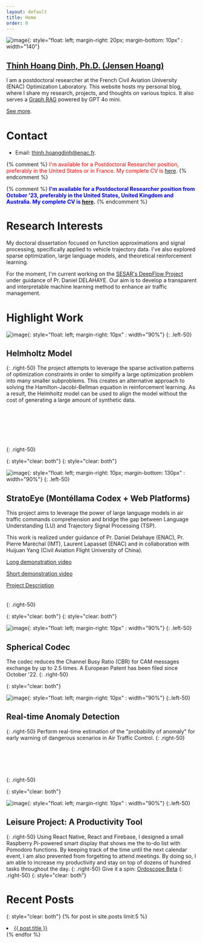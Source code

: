 ```yaml
---
layout: default
title: Home
order: 0
---
```

![image](thinh.jpg){: style="float: left; margin-right: 20px; margin-bottom: 10px" : width="140"}
## [Thinh Hoang Dinh, Ph.D. (Jensen Hoang)](about.md) 
I am a postdoctoral researcher at the French Civil Aviation University (ENAC) Optimization Laboratory. This website hosts my personal blog, where I share my research, projects, and thoughts on various topics. It also serves a [Graph RAG](https://microsoft.github.io/graphrag/) powered by GPT 4o mini.

[See more](about.md).

<div style="margin-top: 40px;"></div>

# Contact
- Email: [thinh.hoangdinh@enac.fr](mailto:thinh.hoangdinh@enac.fr).

{% comment %}
<span style="color: red">I'm available for a Postdoctoral Researcher position, preferably in the United States or in France. My complete CV is [here](cv.pdf).</span>
{% endcomment %}

{% comment %}
<span style="color: blue">**I'm available for a Postdoctoral Researcher position from October '23, preferably in the United States, United Kingdom and Australia. My complete CV is [here](cv.pdf).**</span>
{% endcomment %}

# Research Interests
My doctoral dissertation focused on function approximations and signal processing, specifically applied to vehicle trajectory data. I've also explored sparse optimization, large language models, and theoretical reinforcement learning.

For the moment, I'm current working on the [SESAR's DeepFlow Project](https://www.sesarju.eu/news/eur-26-million-investment-sesar-ju-unveils-new-projects-smarter-air-traffic-management) under guidance of Pr. Daniel DELAHAYE. Our aim is to develop a transparent and interpretable machine learning method to enhance air traffic management.

<div style="margin-top: 40px;"></div>

# Highlight Work

![image](energyfield.jpg){: style="float: left; margin-right: 10px" : width="90%"}
{: .left-50}

## Helmholtz Model
{: .right-50}
The project attempts to leverage the sparse activation patterns of optimization constraints in order to simplify a large optimization problem into many smaller subproblems. This creates an alternative approach to solving the Hamilton-Jacobi-Bellman equation in reinforcement learning. As a result, the Helmholtz model can be used to align the model without the cost of generating a large amount of synthetic data.

<div style="height: 100px"></div>
{: .right-50}

{: style="clear: both"}
{: style="clear: both"}

![image](stratoeye.jpg){: style="float: left; margin-right: 10px; margin-bottom: 130px" : width="90%"}
{: .left-50}

## StratoEye (Montéllama Codex + Web Platforms)

This project aims to leverage the power of large language models in air traffic commands comprehension and bridge the gap between Language Understanding (LU) and Trajectory Signal Processing (TSP).

This work is realized under guidance of Pr. Daniel Delahaye (ENAC), Pr. Pierre Maréchal (IMT), Laurent Lapasset (ENAC) and in collaboration with Huijuan Yang (Civil Aviation Flight University of China).

[Long demonstration video](https://youtu.be/5iVBMxKoQzo?si=0W9BcUABG7KrwigL)

[Short demonstration video](https://www.youtube.com/watch?v=SjR---olr7k)

[Project Description](StratoEyeSite.pdf)

<div style="height: 20px"></div>
{: .right-50}

{: style="clear: both"}
{: style="clear: both"}

![image](scodec.jpg){: style="float: left; margin-right: 10px" : width="90%"}
{: .left-50}

## Spherical Codec
The codec reduces the Channel Busy Ratio (CBR) for CAM messages exchange by up to 2.5 times.
A European Patent has been filed since October '22.
{: .right-50}


{: style="clear: both"}

![image](nonoisellh.png){: style="float: left; margin-right: 10px" : width="90%"}
{:.left-50}

## Real-time Anomaly Detection
{: .right-50}
Perform real-time estimation of the "probability of anomaly" for early warning of dangerous scenarios in Air Traffic Control.
{: .right-50}

<div style="height: 80px"></div>
{: .right-50}


{: style="clear: both"}

![image](paymehardware.jpg){: style="float: left; margin-right: 10px" : width="90%"}
{:.left-50}

## Leisure Project: A Productivity Tool
{: .right-50}
Using React Native, React and Firebase, I designed a small Raspberry Pi-powered smart display that shows me the to-do list with Pomodoro functions. By keeping track of the time until the next calendar event, I am also prevented from forgetting to attend meetings. By doing so, I am able to increase my productivity and stay on top of dozens of hundred tasks throughout the day.
{: .right-50}
Give it a spin: [Ordoscope Beta](https://ordoscope.paymemobile.fr)
{: .right-50}
{: style="clear: both"}

# Recent Posts
{: style="clear: both"}
{% for post in site.posts limit:5 %}  
  <li><a href="{{ BASE_PATH }}{{ post.url }}">{{ post.title }}</a></li>  
{% endfor %}  